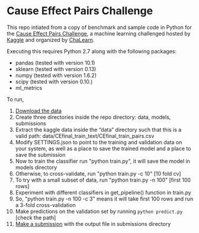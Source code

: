 Cause Effect Pairs Challenge
============================

This repo intiated from a copy of benchmark and sample code in Python for the [Cause Effect Pairs Challenge](https://www.kaggle.com/c/cause-effect-pairs), a machine learning challenged hosted by [Kaggle](https://www.kaggle.com) and organized by [ChaLearn](http://www.chalearn.org/).

Executing this requires Python 2.7 along with the following packages:

 - pandas (tested with version 10.1)
 - sklearn (tested with version 0.13)
 - numpy (tested with version 1.6.2)
 - scipy (tested with version 0.10.)
 - ml_metrics

To run,

1. [Download the data](https://www.kaggle.com/c/cause-effect-pairs/data)
2. Create three directories inside the repo directory: data, models, submissions
3. Extract the kaggle data inside the “data” directory such that this is a valid path: data/CEfinal_train_text/CEfinal_train_pairs.csv
4. Modify SETTINGS.json to point to the training and validation data on your system, as well as a place to save the trained model and a place to save the submission
5. Now to train the classifier run "python train.py", it will save the model in models directory
6. Otherwise, to cross-validate, run "python train.py -c 10" [10 fold cv]
7. To try with a small subset of data, run "python train.py -n 100" [first 100 rows]
8. Experiment with different classifiers in get_pipeline() function in train.py
9. So, "python train.py -n 100 -c 3" means it will take first 100 rows and run a 3-fold cross-validation
10. Make predictions on the validation set by running `python predict.py` [check the path]
11. [Make a submission](https://www.kaggle.com/c/cause-effect-pairs/team/select) with the output file in submissions directory